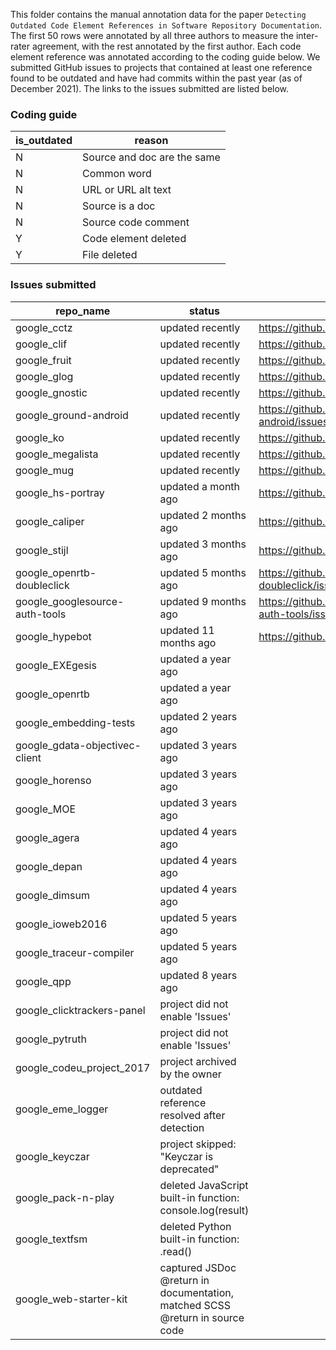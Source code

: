 This folder contains the manual annotation data for the paper `Detecting Outdated Code Element References in Software Repository Documentation`. The first 50 rows were annotated by all three authors to measure the inter-rater agreement, with the rest annotated by the first author. Each code element reference was annotated according to the coding guide below. We submitted GitHub issues to projects that contained at least one reference found to be outdated and have had commits within the past year (as of December 2021). The links to the issues submitted are listed below.

### Coding guide

| is_outdated | reason                      |
|-------------|-----------------------------|
| N           | Source and doc are the same |
| N           | Common word                 |
| N           | URL or URL alt text         |
| N           | Source is a doc             |
| N           | Source code comment         |
| Y           | Code element deleted        |
| Y           | File deleted                |

### Issues submitted

| repo_name                      | status                                                                       | issue_link                                                 |
|--------------------------------|------------------------------------------------------------------------------|------------------------------------------------------------|
| google_cctz                    | updated recently                                                             | https://github.com/google/cctz/issues/210                  |
| google_clif                    | updated recently                                                             | https://github.com/google/clif/issues/52                   |
| google_fruit                   | updated recently                                                             | https://github.com/google/fruit/issues/137                 |
| google_glog                    | updated recently                                                             | https://github.com/google/glog/issues/750                  |
| google_gnostic                 | updated recently                                                             | https://github.com/google/gnostic/issues/273               |
| google_ground-android          | updated recently                                                             | https://github.com/google/ground-android/issues/1094       |
| google_ko                      | updated recently                                                             | https://github.com/google/ko/issues/523                    |
| google_megalista               | updated recently                                                             | https://github.com/google/megalista/issues/51              |
| google_mug                     | updated recently                                                             | https://github.com/google/mug/issues/25                    |
| google_hs-portray              | updated a month ago                                                          | https://github.com/google/hs-portray/issues/7              |
| google_caliper                 | updated 2 months ago                                                         | https://github.com/google/caliper/issues/459               |
| google_stijl                   | updated 3 months ago                                                         | https://github.com/google/stijl/issues/37                  |
| google_openrtb-doubleclick     | updated 5 months ago                                                         | https://github.com/google/openrtb-doubleclick/issues/160   |
| google_googlesource-auth-tools | updated 9 months ago                                                         | https://github.com/google/googlesource-auth-tools/issues/4 |
| google_hypebot                 | updated 11 months ago                                                        | https://github.com/google/hypebot/issues/23                |
| google_EXEgesis                | updated a year ago                                                           |                                                            |
| google_openrtb                 | updated a year ago                                                           |                                                            |
| google_embedding-tests         | updated 2 years ago                                                          |                                                            |
| google_gdata-objectivec-client | updated 3 years ago                                                          |                                                            |
| google_horenso                 | updated 3 years ago                                                          |                                                            |
| google_MOE                     | updated 3 years ago                                                          |                                                            |
| google_agera                   | updated 4 years ago                                                          |                                                            |
| google_depan                   | updated 4 years ago                                                          |                                                            |
| google_dimsum                  | updated 4 years ago                                                          |                                                            |
| google_ioweb2016               | updated 5 years ago                                                          |                                                            |
| google_traceur-compiler        | updated 5 years ago                                                          |                                                            |
| google_qpp                     | updated 8 years ago                                                          |                                                            |
| google_clicktrackers-panel     | project did not enable 'Issues'                                              |                                                            |
| google_pytruth                 | project did not enable 'Issues'                                              |                                                            |
| google_codeu_project_2017      | project archived by the owner                                                |                                                            |
| google_eme_logger              | outdated reference resolved after detection                                  |                                                            |
| google_keyczar                 | project skipped: "Keyczar is deprecated"                                     |                                                            |
| google_pack-n-play             | deleted JavaScript built-in function: console.log(result)                    |                                                            |
| google_textfsm                 | deleted Python built-in function: .read()                                    |                                                            |
| google_web-starter-kit         | captured JSDoc @return in documentation, matched SCSS @return in source code |                                                            |
